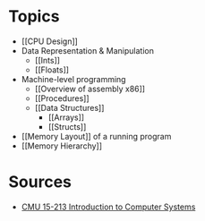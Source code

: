 # Topics
- [[CPU Design]]
- Data Representation & Manipulation
	- [[Ints]]
	- [[Floats]]
- Machine-level programming
	- [[Overview of assembly x86]]
	- [[Procedures]]
	- [[Data Structures]]
		- [[Arrays]]
		- [[Structs]]
- [[Memory Layout]] of a running program
- [[Memory Hierarchy]]

# Sources
- [CMU 15-213 Introduction to Computer Systems](https://scs.hosted.panopto.com/Panopto/Pages/Sessions/List.aspx#folderID=%22b96d90ae-9871-4fae-91e2-b1627b43e25e%22)
